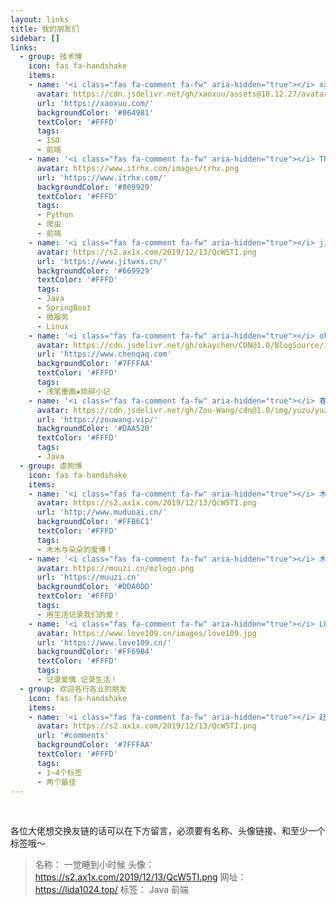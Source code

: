 ```yaml
---
layout: links
title: 我的朋友们
sidebar: []
links:
  - group: 技术博
    icon: fas fa-handshake
    items:
    - name: '<i class="fas fa-comment fa-fw" aria-hidden="true"></i> xaoxuxu'
      avatar: https://cdn.jsdelivr.net/gh/xaoxuu/assets@18.12.27/avatar/avatar.png
      url: 'https://xaoxuu.com/'
      backgroundColor: '#864981'
      textColor: '#FFFD'
      tags:
      - ISO
      - 前端
    - name: '<i class="fas fa-comment fa-fw" aria-hidden="true"></i> TRHX’S BLOG'
      avatar: https://www.itrhx.com/images/trhx.png
      url: 'https://www.itrhx.com/'
      backgroundColor: '#869929'
      textColor: '#FFFD'
      tags:
      - Python
      - 爬虫
      - 前端
    - name: '<i class="fas fa-comment fa-fw" aria-hidden="true"></i> jitwxs'
      avatar: https://s2.ax1x.com/2019/12/13/QcW5TI.png
      url: 'https://www.jitwxs.cn/'
      backgroundColor: '#669929'
      textColor: '#FFFD'
      tags:
      - Java
      - SpringBoot
      - 微服务
      - Linux
    - name: '<i class="fas fa-comment fa-fw" aria-hidden="true"></i> okaychen'
      avatar: https://cdn.jsdelivr.net/gh/okaychen/CDN@1.0/BlogSource/icon/header.jpg
      url: 'https://www.chenqaq.com'
      backgroundColor: '#7FFFAA'
      textColor: '#FFFD'
      tags:
      - 浅笔墨画❀琐碎小记
    - name: '<i class="fas fa-comment fa-fw" aria-hidden="true"></i> 春原庄的雪'
      avatar: https://cdn.jsdelivr.net/gh/Zou-Wang/cdn@1.0/img/yuzu/yuzu.jpg
      url: 'https://zouwang.vip/'
      backgroundColor: '#DAA520'
      textColor: '#FFFD'
      tags:
      - Java
  - group: 虐狗博
    icon: fas fa-handshake
    items:
    - name: '<i class="fas fa-comment fa-fw" aria-hidden="true"></i> 木朵爱'
      avatar: https://s2.ax1x.com/2019/12/13/QcW5TI.png
      url: 'http://www.muduoai.cn/'
      backgroundColor: '#FFB6C1'
      textColor: '#FFFD'
      tags:
      - 木木与朵朵的爱博！
    - name: '<i class="fas fa-comment fa-fw" aria-hidden="true"></i> 木子博客'
      avatar: https://muuzi.cn/mzlogo.png
      url: 'https://muuzi.cn'
      backgroundColor: '#DDA0DD'
      textColor: '#FFFD'
      tags:
      - 用生活记录我们的爱！
    - name: '<i class="fas fa-comment fa-fw" aria-hidden="true"></i> LOVE109❤️纪实小屋'
      avatar: https://www.love109.cn/images/love109.jpg
      url: 'https://www.love109.cn/'
      backgroundColor: '#FF69B4'
      textColor: '#FFFD'
      tags:
      - 记录爱情 记录生活！		  
  - group: 欢迎各行各业的朋友
    icon: fas fa-handshake
    items:
    - name: '<i class="fas fa-comment fa-fw" aria-hidden="true"></i> 赶快留言吧'
      avatar: https://s2.ax1x.com/2019/12/13/QcW5TI.png
      url: '#comments'
      backgroundColor: '#7FFFAA'
      textColor: '#FFFD'
      tags:
      - 1~4个标签
      - 两个最佳
---
```


<br>

各位大佬想交换友链的话可以在下方留言，必须要有名称、头像链接、和至少一个标签哦～

> 名称： 一觉睡到小时候
头像： https://s2.ax1x.com/2019/12/13/QcW5TI.png
网址： https://lida1024.top/
标签： Java  前端
